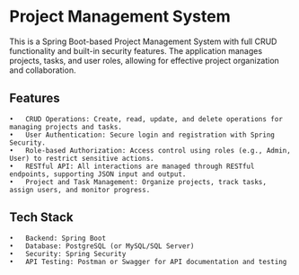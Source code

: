 
# Project Management System

This is a Spring Boot-based Project Management System with full CRUD functionality and built-in security features. The application manages projects, tasks, and user roles, allowing for effective project organization and collaboration.

## Features

	•	CRUD Operations: Create, read, update, and delete operations for managing projects and tasks.
	•	User Authentication: Secure login and registration with Spring Security.
	•	Role-based Authorization: Access control using roles (e.g., Admin, User) to restrict sensitive actions.
	•	RESTful API: All interactions are managed through RESTful endpoints, supporting JSON input and output.
	•	Project and Task Management: Organize projects, track tasks, assign users, and monitor progress.

## Tech Stack

	•	Backend: Spring Boot
	•	Database: PostgreSQL (or MySQL/SQL Server)
	•	Security: Spring Security
	•	API Testing: Postman or Swagger for API documentation and testing


